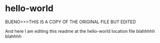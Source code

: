 # hello-world
BUENO>>>THIS IS A COPY OF THE ORIGINAL FILE BUT EDITED

And here I am editing this readme at the hello-world location file
blahhhhh
blahhhh

